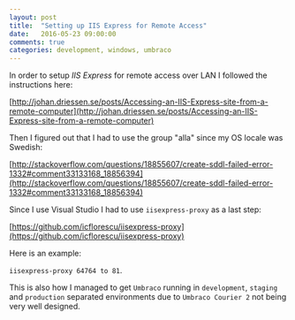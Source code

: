 ```yaml
---
layout: post
title:  "Setting up IIS Express for Remote Access"
date:   2016-05-23 09:00:00
comments: true
categories: development, windows, umbraco
---
```


In order to setup *IIS Express* for remote access over LAN I followed the instructions here:

[http://johan.driessen.se/posts/Accessing-an-IIS-Express-site-from-a-remote-computer](http://johan.driessen.se/posts/Accessing-an-IIS-Express-site-from-a-remote-computer)


Then I figured out that I had to use the group "alla" since my OS locale was Swedish:

[http://stackoverflow.com/questions/18855607/create-sddl-failed-error-1332#comment33133168_18856394](http://stackoverflow.com/questions/18855607/create-sddl-failed-error-1332#comment33133168_18856394)


Since I use Visual Studio I had to use `iisexpress-proxy` as a last step:

[https://github.com/icflorescu/iisexpress-proxy](https://github.com/icflorescu/iisexpress-proxy)

Here is an example:

`iisexpress-proxy 64764 to 81`.

This is also how I managed to get `Umbraco` running in `development`, `staging` and `production` separated environments due to `Umbraco Courier 2` not being very well designed.
